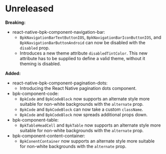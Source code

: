 # Unreleased

**Breaking:**

- react-native-bpk-component-navigation-bar:
  - `BpkNavigationBarTextButtonIOS`, `BpkNavigationBarIconButtonIOS`, and `BpkNavigationBarButtonAndroid` can now be disabled with the `disabled` prop.
  - Introduces a new theme attribute `disabledTintColor`. This new attribute has to be supplied to define a valid theme, without it theming is disabled.

**Added:**
- react-native-bpk-component-pagination-dots:
  - Introducing the React Native pagination dots component.
- bpk-component-code:
  - `BpkCode` and `BpkCodeBlock` now supports an alternate style more suitable for non-white backgrounds with the `alternate` prop.
  - `BpkCode` and `BpkCodeBlock` can now take a custom `className`.
  - `BpkCode` and `BpkCodeBlock` now spreads additional props down.
- bpk-component-table:
  - `BpkTableHeadCell` and `BpkTable` now supports an alternate style more suitable for non-white backgrounds with the `alternate` prop.
- bpk-component-content-container:
  - `BpkConentContainer` now supports an alternate style more suitable for non-white backgrounds with the `alternate` prop.

